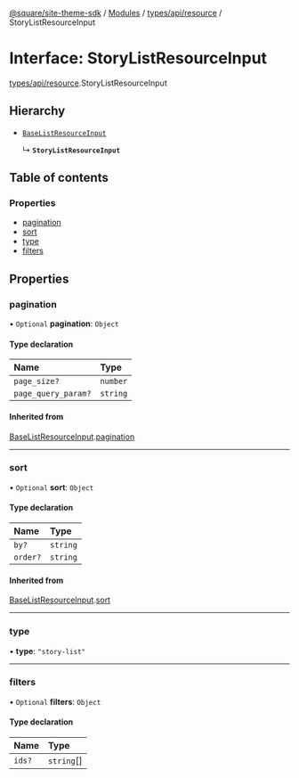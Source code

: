[@square/site-theme-sdk](../GettingStarted.md) / [Modules](../modules.md) / [types/api/resource](../modules/types_api_resource.md) / StoryListResourceInput

# Interface: StoryListResourceInput

[types/api/resource](../modules/types_api_resource.md).StoryListResourceInput

## Hierarchy

- [`BaseListResourceInput`](types_api_resource.BaseListResourceInput.md)

  ↳ **`StoryListResourceInput`**

## Table of contents

### Properties

- [pagination](types_api_resource.StoryListResourceInput.md#pagination)
- [sort](types_api_resource.StoryListResourceInput.md#sort)
- [type](types_api_resource.StoryListResourceInput.md#type)
- [filters](types_api_resource.StoryListResourceInput.md#filters)

## Properties

### pagination

• `Optional` **pagination**: `Object`

#### Type declaration

| Name | Type |
| :------ | :------ |
| `page_size?` | `number` |
| `page_query_param?` | `string` |

#### Inherited from

[BaseListResourceInput](types_api_resource.BaseListResourceInput.md).[pagination](types_api_resource.BaseListResourceInput.md#pagination)

___

### sort

• `Optional` **sort**: `Object`

#### Type declaration

| Name | Type |
| :------ | :------ |
| `by?` | `string` |
| `order?` | `string` |

#### Inherited from

[BaseListResourceInput](types_api_resource.BaseListResourceInput.md).[sort](types_api_resource.BaseListResourceInput.md#sort)

___

### type

• **type**: ``"story-list"``

___

### filters

• `Optional` **filters**: `Object`

#### Type declaration

| Name | Type |
| :------ | :------ |
| `ids?` | `string`[] |
